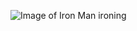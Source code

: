 ![Image of Iron Man ironing](https://i.pinimg.com/originals/c7/91/31/c79131ed9d9d2277349f28bed16a4247.jpg)
